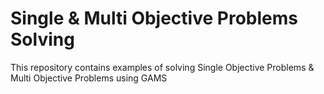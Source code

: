 # Single & Multi Objective Problems Solving
This repository contains examples of solving Single Objective Problems &amp; Multi Objective Problems using GAMS
